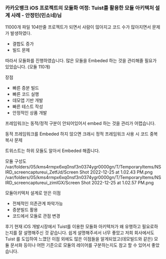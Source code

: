 ### 카카오뱅크 iOS 프로젝트의 모듈화 여정: Tuist를 활용한 모듈 아키텍처 설계 사례 - 안정민(민소네)님

11000개 파일 104만줄 프로젝트가 되면서 사람이 많아지고 코드 수가 많아지면서 문제가 발생하였다.

- 결합도 증가
- 빌드 문제

따라서 모듈화를 진행하였습니다.
많은 모듈을 Embeded 하는 것을 관리해줄 필요가 있었습니다. (모듈 110개)

장점
- 빠른 증분 빌드
- 빠른 코드 실행
- 데모앱 기반 개발
- 빠른 테스트 작성
- 안정적인 상품 개발

프레임워크는 동적/정적 구분이 안되어있어서 embed 하는 것을 관리가 어렵습니다.

동적 프레임워크를 Embeded 하지 않으면 크래시
정적 프레임워크 사용 시 코드 중복 복사 문제

트위스트는 하위 모듈도 알아서 Embeded 해줍니다.

모듈 구성도
/var/folders/05/kms4rmpx6xq0nsf3n0374ygr0000gn/T/TemporaryItems/NSIRD_screencaptureui_ZetfJd/Screen Shot 2022-12-25 at 1.02.43 PM.png
/var/folders/05/kms4rmpx6xq0nsf3n0374ygr0000gn/T/TemporaryItems/NSIRD_screencaptureui_zimIGX/Screen Shot 2022-12-25 at 1.02.57 PM.png

모듈아키텍처 설계로 얻은 이점
- 전체적인 의존관계 파악가능
- 증분빌드 활용
- 코드에서 모듈로 관점 변경

후기
현재 iOS 개발시장에서 Tuist를 이용한 모듈화 아키텍처가 왜 유행하고 필요로하는지를 잘 설명해주신 것 같습니다. 쉽게 설명해주셔서 너무 좋았고 저희 회사에서도 Tuist 를 도입하여 느꼈던 이점 외에도 많은 이점들을 알게되었고(데모빌드와 같은) 모듈 문서화 등이나 어떤 기준으로 모듈의 레이어를 구분하는지도 참고 할 수 있어서 좋았습니다.


